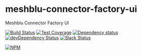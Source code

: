 # meshblu-connector-factory-ui
Meshblu Connector Factory UI

[![Build Status](https://travis-ci.org/octoblu/meshblu-connector-factory.svg?branch=master)](https://travis-ci.org/octoblu/meshblu-connector-factory)
[![Test Coverage](https://codecov.io/gh/octoblu/meshblu-connector-factory/branch/master/graph/badge.svg)](https://codecov.io/gh/octoblu/meshblu-connector-factory)
[![Dependency status](http://img.shields.io/david/octoblu/meshblu-connector-factory.svg?style=flat)](https://david-dm.org/octoblu/meshblu-connector-factory)
[![devDependency Status](http://img.shields.io/david/dev/octoblu/meshblu-connector-factory.svg?style=flat)](https://david-dm.org/octoblu/meshblu-connector-factory#info=devDependencies)
[![Slack Status](http://community-slack.octoblu.com/badge.svg)](http://community-slack.octoblu.com)

[![NPM](https://nodei.co/npm/meshblu-connector-factory.svg?style=flat)](https://npmjs.org/package/meshblu-connector-factory)
